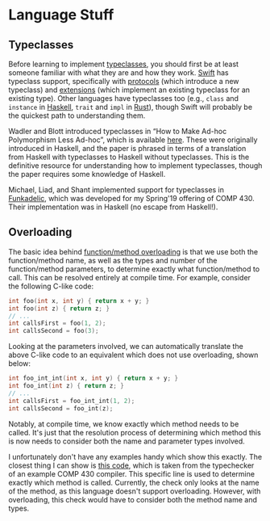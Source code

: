 # Language Stuff #

## Typeclasses ##

Before learning to implement [typeclasses](https://en.wikipedia.org/wiki/Type_class), you should first be at least someone familiar with what they are and how they work.
[Swift](https://docs.swift.org/swift-book/LanguageGuide/TheBasics.html) has typeclass support, specifically with [protocols](https://docs.swift.org/swift-book/LanguageGuide/Protocols.html) (which introduce a new typeclass) and [extensions](https://docs.swift.org/swift-book/LanguageGuide/Extensions.html) (which implement an existing typeclass for an existing type).
Other languages have typeclasses too (e.g., `class` and `instance` in [Haskell](https://www.haskell.org/), `trait` and `impl` in [Rust](https://www.rust-lang.org/)), though Swift will probably be the quickest path to understanding them.

Wadler and Blott introduced typeclasses in &ldquo;How to Make Ad-hoc Polymorphism Less Ad-hoc&rdquo;, which is available [here](https://people.csail.mit.edu/dnj/teaching/6898/papers/wadler88.pdf).
These were originally introduced in Haskell, and the paper is phrased in terms of a translation from Haskell with typeclasses to Haskell without typeclasses.
This is the definitive resource for understanding how to implement typeclasses, though the paper requires some knowledge of Haskell.

Michael, Liad, and Shant implemented support for typeclasses in [Funkadelic](https://github.com/csun-comp430-s19/funkadelic), which was developed for my Spring'19 offering of COMP 430.
Their implementation was in Haskell (no escape from Haskell!).


## Overloading ##

The basic idea behind [function/method overloading](https://en.wikipedia.org/wiki/Function_overloading) is that we use both the function/method name, as well as the types and number of the function/method parameters, to determine exactly what function/method to call.
This can be resolved entirely at compile time.
For example, consider the following C-like code:

```c
int foo(int x, int y) { return x + y; }
int foo(int z) { return z; }
// ...
int callsFirst = foo(1, 2);
int callsSecond = foo(3);
```

Looking at the parameters involved, we can automatically translate the above C-like code to an equivalent which does not use overloading, shown below:

```c
int foo_int_int(int x, int y) { return x + y; }
int foo_int(int z) { return z; }
// ...
int callsFirst = foo_int_int(1, 2);
int callsSecond = foo_int(z);
```

Notably, at compile time, we know exactly which method needs to be called.
It's just that the resolution process of determining which method this is now needs to consider both the name and parameter types involved.

I unfortunately don't have any examples handy which show this exactly.
The closest thing I can show is [this code](https://github.com/csun-comp430-s19/vtables-example/blob/d54727fccbe488b81bce6546ea0740a746e07673/src/main/java/vtables_example/typechecker/Typechecker.java#L122), which is taken from the typechecker of an example COMP 430 compiler.
This specific line is used to determine exactly which method is called.
Currently, the check only looks at the name of the method, as this language doesn't support overloading.
However, with overloading, this check would have to consider both the method name and types.
